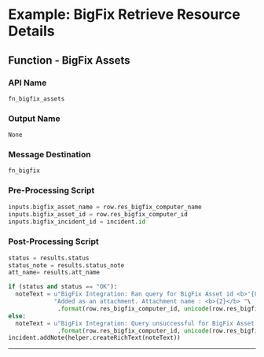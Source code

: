 <!--
    DO NOT MANUALLY EDIT THIS FILE
    THIS FILE IS AUTOMATICALLY GENERATED WITH resilient-sdk codegen
-->

# Example: BigFix Retrieve Resource Details

## Function - BigFix Assets

### API Name
`fn_bigfix_assets`

### Output Name
`None`

### Message Destination
`fn_bigfix`

### Pre-Processing Script
```python
inputs.bigfix_asset_name = row.res_bigfix_computer_name
inputs.bigfix_asset_id = row.res_bigfix_computer_id
inputs.bigfix_incident_id = incident.id
```

### Post-Processing Script
```python
status = results.status
status_note = results.status_note
att_name= results.att_name

if (status and status == "OK"):
  noteText = u"BigFix Integration: Ran query for BigFix Asset id <b>'{0}'</b> and name <b>'{1}'</b>. " \
             "Added as an attachment. Attachment name : <b>{2}</b> "\
              .format(row.res_bigfix_computer_id, unicode(row.res_bigfix_computer_name), att_name)
else:
  noteText = u"BigFix Integration: Query unsuccessful for BigFix Asset id <b>'{0}'</b> and name <b>'{1}'</b>."\
              .format(row.res_bigfix_computer_id, unicode(row.res_bigfix_computer_name))
incident.addNote(helper.createRichText(noteText))
```

---


